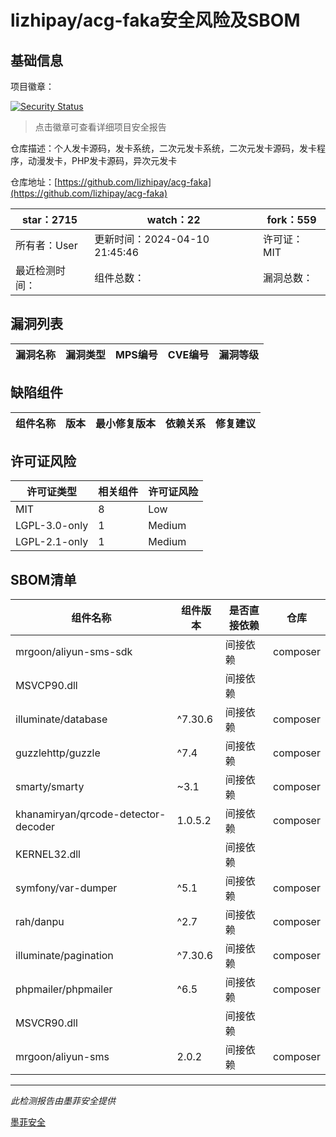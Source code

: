 # lizhipay/acg-faka安全风险及SBOM

## 基础信息

项目徽章：

[![Security Status](https://www.murphysec.com/platform3/v31/badge/1783583393686138880.svg)](https://www.murphysec.com/console/report/1693328498029907968/1783583393686138880)

> 点击徽章可查看详细项目安全报告

仓库描述：个人发卡源码，发卡系统，二次元发卡系统，二次元发卡源码，发卡程序，动漫发卡，PHP发卡源码，异次元发卡

仓库地址：[https://github.com/lizhipay/acg-faka](https://github.com/lizhipay/acg-faka)

| star：2715 | watch：22 | fork：559 |
| ----------- | -------------- | ------------ |
| 所有者：User | 更新时间：2024-04-10 21:45:46 | 许可证：MIT |
| 最近检测时间： | 组件总数： | 漏洞总数： |




## 漏洞列表

| 漏洞名称 | 漏洞类型 | MPS编号 | CVE编号 | 漏洞等级 |
| ------- | ------ | ------- | ------ | ----- |





## 缺陷组件

| 组件名称 | 版本 | 最小修复版本 | 依赖关系 | 修复建议 |
| -------- | ---- | ------------ | -------- | -------- |





## 许可证风险

| 许可证类型 | 相关组件 | 许可证风险 |
| ---------- | -------- | ---------- |
|MIT|8|Low|
|LGPL-3.0-only|1|Medium|
|LGPL-2.1-only|1|Medium|




## SBOM清单

| 组件名称 | 组件版本 | 是否直接依赖 | 仓库 |
| -------- | -------- | ------------ | ---- |
|mrgoon/aliyun-sms-sdk||间接依赖|composer|
|MSVCP90.dll||间接依赖||
|illuminate/database|^7.30.6|间接依赖|composer|
|guzzlehttp/guzzle|^7.4|间接依赖|composer|
|smarty/smarty|~3.1|间接依赖|composer|
|khanamiryan/qrcode-detector-decoder|1.0.5.2|间接依赖|composer|
|KERNEL32.dll||间接依赖||
|symfony/var-dumper|^5.1|间接依赖|composer|
|rah/danpu|^2.7|间接依赖|composer|
|illuminate/pagination|^7.30.6|间接依赖|composer|
|phpmailer/phpmailer|^6.5|间接依赖|composer|
|MSVCR90.dll||间接依赖||
|mrgoon/aliyun-sms|2.0.2|间接依赖|composer|


------

*此检测报告由墨菲安全提供*

[墨菲安全](www.murphysec.com)